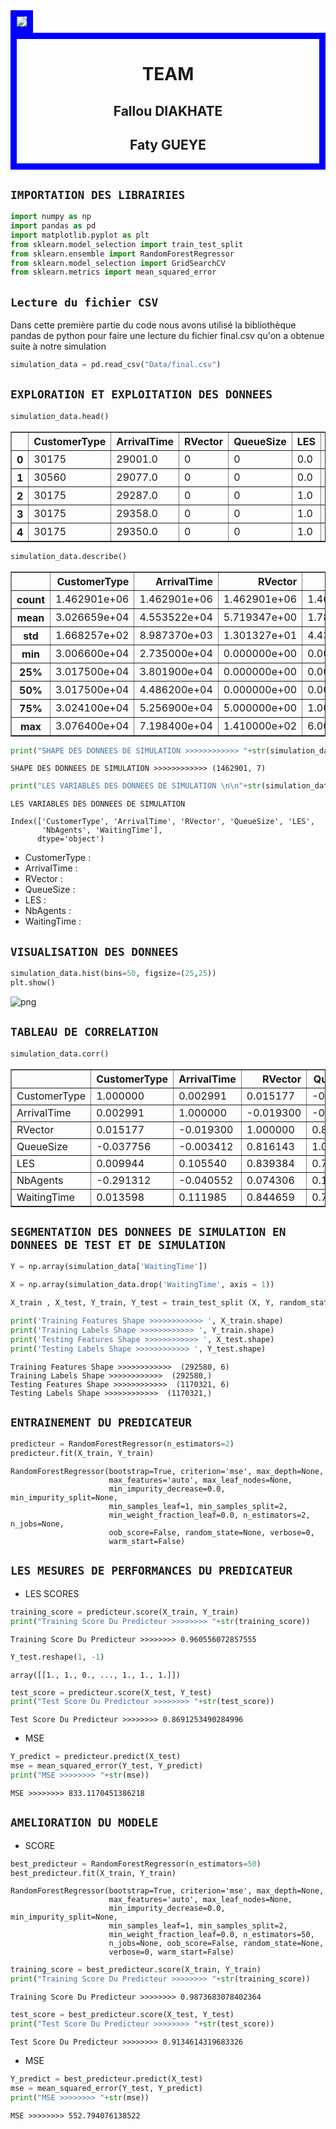 <img style="border:10px solid blue" src="imgs/header.png">

<div style="border:10px solid blue">
<h1><center>TEAM</center></h1>
<h2><center>Fallou DIAKHATE</center></h2>
<h2><center>Faty GUEYE </center></h2>
</div>

 ## `IMPORTATION DES LIBRAIRIES`


```python
import numpy as np
import pandas as pd
import matplotlib.pyplot as plt
from sklearn.model_selection import train_test_split
from sklearn.ensemble import RandomForestRegressor
from sklearn.model_selection import GridSearchCV
from sklearn.metrics import mean_squared_error
```

## `Lecture du fichier CSV`

Dans cette première partie du code nous avons utilisé la bibliothèque pandas de python pour faire une lecture du fichier final.csv qu'on a obtenue suite à notre simulation



```python
simulation_data = pd.read_csv("Data/final.csv")
```

## `EXPLORATION ET EXPLOITATION DES DONNEES`


```python
simulation_data.head()
```




<div>
<style scoped>
    .dataframe tbody tr th:only-of-type {
        vertical-align: middle;
    }

    .dataframe tbody tr th {
        vertical-align: top;
    }

    .dataframe thead th {
        text-align: right;
    }
</style>
<table border="1" class="dataframe">
  <thead>
    <tr style="text-align: right;">
      <th></th>
      <th>CustomerType</th>
      <th>ArrivalTime</th>
      <th>RVector</th>
      <th>QueueSize</th>
      <th>LES</th>
      <th>NbAgents</th>
      <th>WaitingTime</th>
    </tr>
  </thead>
  <tbody>
    <tr>
      <th>0</th>
      <td>30175</td>
      <td>29001.0</td>
      <td>0</td>
      <td>0</td>
      <td>0.0</td>
      <td>78</td>
      <td>1.0</td>
    </tr>
    <tr>
      <th>1</th>
      <td>30560</td>
      <td>29077.0</td>
      <td>0</td>
      <td>0</td>
      <td>0.0</td>
      <td>64</td>
      <td>1.0</td>
    </tr>
    <tr>
      <th>2</th>
      <td>30175</td>
      <td>29287.0</td>
      <td>0</td>
      <td>0</td>
      <td>1.0</td>
      <td>78</td>
      <td>1.0</td>
    </tr>
    <tr>
      <th>3</th>
      <td>30175</td>
      <td>29358.0</td>
      <td>0</td>
      <td>0</td>
      <td>1.0</td>
      <td>78</td>
      <td>1.0</td>
    </tr>
    <tr>
      <th>4</th>
      <td>30175</td>
      <td>29350.0</td>
      <td>0</td>
      <td>0</td>
      <td>1.0</td>
      <td>78</td>
      <td>1.0</td>
    </tr>
  </tbody>
</table>
</div>




```python
simulation_data.describe()
```




<div>
<style scoped>
    .dataframe tbody tr th:only-of-type {
        vertical-align: middle;
    }

    .dataframe tbody tr th {
        vertical-align: top;
    }

    .dataframe thead th {
        text-align: right;
    }
</style>
<table border="1" class="dataframe">
  <thead>
    <tr style="text-align: right;">
      <th></th>
      <th>CustomerType</th>
      <th>ArrivalTime</th>
      <th>RVector</th>
      <th>QueueSize</th>
      <th>LES</th>
      <th>NbAgents</th>
      <th>WaitingTime</th>
    </tr>
  </thead>
  <tbody>
    <tr>
      <th>count</th>
      <td>1.462901e+06</td>
      <td>1.462901e+06</td>
      <td>1.462901e+06</td>
      <td>1.462901e+06</td>
      <td>1.462901e+06</td>
      <td>1.462901e+06</td>
      <td>1.462901e+06</td>
    </tr>
    <tr>
      <th>mean</th>
      <td>3.026659e+04</td>
      <td>4.553522e+04</td>
      <td>5.719347e+00</td>
      <td>1.783729e+00</td>
      <td>3.666904e+01</td>
      <td>7.700996e+01</td>
      <td>3.940482e+01</td>
    </tr>
    <tr>
      <th>std</th>
      <td>1.668257e+02</td>
      <td>8.987370e+03</td>
      <td>1.301327e+01</td>
      <td>4.435977e+00</td>
      <td>7.736276e+01</td>
      <td>2.061980e+01</td>
      <td>7.995670e+01</td>
    </tr>
    <tr>
      <th>min</th>
      <td>3.006600e+04</td>
      <td>2.735000e+04</td>
      <td>0.000000e+00</td>
      <td>0.000000e+00</td>
      <td>0.000000e+00</td>
      <td>1.000000e+00</td>
      <td>0.000000e+00</td>
    </tr>
    <tr>
      <th>25%</th>
      <td>3.017500e+04</td>
      <td>3.801900e+04</td>
      <td>0.000000e+00</td>
      <td>0.000000e+00</td>
      <td>1.000000e+00</td>
      <td>6.400000e+01</td>
      <td>1.000000e+00</td>
    </tr>
    <tr>
      <th>50%</th>
      <td>3.017500e+04</td>
      <td>4.486200e+04</td>
      <td>0.000000e+00</td>
      <td>0.000000e+00</td>
      <td>1.000000e+00</td>
      <td>7.900000e+01</td>
      <td>1.000000e+00</td>
    </tr>
    <tr>
      <th>75%</th>
      <td>3.024100e+04</td>
      <td>5.256900e+04</td>
      <td>5.000000e+00</td>
      <td>1.000000e+00</td>
      <td>3.400000e+01</td>
      <td>9.300000e+01</td>
      <td>4.100000e+01</td>
    </tr>
    <tr>
      <th>max</th>
      <td>3.076400e+04</td>
      <td>7.198400e+04</td>
      <td>1.410000e+02</td>
      <td>6.000000e+01</td>
      <td>1.479000e+03</td>
      <td>1.210000e+02</td>
      <td>1.495000e+03</td>
    </tr>
  </tbody>
</table>
</div>




```python
print("SHAPE DES DONNEES DE SIMULATION >>>>>>>>>>>> "+str(simulation_data.shape))
```

    SHAPE DES DONNEES DE SIMULATION >>>>>>>>>>>> (1462901, 7)



```python
print("LES VARIABLES DES DONNEES DE SIMULATION \n\n"+str(simulation_data.keys()))
```

    LES VARIABLES DES DONNEES DE SIMULATION 
    
    Index(['CustomerType', 'ArrivalTime', 'RVector', 'QueueSize', 'LES',
           'NbAgents', 'WaitingTime'],
          dtype='object')


* CustomerType : 
* ArrivalTime : 
* RVector :
* QueueSize :
* LES :
* NbAgents :
* WaitingTime :

## `VISUALISATION DES DONNEES`


```python
simulation_data.hist(bins=50, figsize=(25,25))
plt.show()
```


![png](output_14_0.png)


## `TABLEAU DE CORRELATION`


```python
simulation_data.corr()
```




<div>
<style scoped>
    .dataframe tbody tr th:only-of-type {
        vertical-align: middle;
    }

    .dataframe tbody tr th {
        vertical-align: top;
    }

    .dataframe thead th {
        text-align: right;
    }
</style>
<table border="1" class="dataframe">
  <thead>
    <tr style="text-align: right;">
      <th></th>
      <th>CustomerType</th>
      <th>ArrivalTime</th>
      <th>RVector</th>
      <th>QueueSize</th>
      <th>LES</th>
      <th>NbAgents</th>
      <th>WaitingTime</th>
    </tr>
  </thead>
  <tbody>
    <tr>
      <td>CustomerType</td>
      <td>1.000000</td>
      <td>0.002991</td>
      <td>0.015177</td>
      <td>-0.037756</td>
      <td>0.009944</td>
      <td>-0.291312</td>
      <td>0.013598</td>
    </tr>
    <tr>
      <td>ArrivalTime</td>
      <td>0.002991</td>
      <td>1.000000</td>
      <td>-0.019300</td>
      <td>-0.003412</td>
      <td>0.105540</td>
      <td>-0.040552</td>
      <td>0.111985</td>
    </tr>
    <tr>
      <td>RVector</td>
      <td>0.015177</td>
      <td>-0.019300</td>
      <td>1.000000</td>
      <td>0.816143</td>
      <td>0.839384</td>
      <td>0.074306</td>
      <td>0.844659</td>
    </tr>
    <tr>
      <td>QueueSize</td>
      <td>-0.037756</td>
      <td>-0.003412</td>
      <td>0.816143</td>
      <td>1.000000</td>
      <td>0.748798</td>
      <td>0.171761</td>
      <td>0.750172</td>
    </tr>
    <tr>
      <td>LES</td>
      <td>0.009944</td>
      <td>0.105540</td>
      <td>0.839384</td>
      <td>0.748798</td>
      <td>1.000000</td>
      <td>0.020913</td>
      <td>0.915783</td>
    </tr>
    <tr>
      <td>NbAgents</td>
      <td>-0.291312</td>
      <td>-0.040552</td>
      <td>0.074306</td>
      <td>0.171761</td>
      <td>0.020913</td>
      <td>1.000000</td>
      <td>0.013360</td>
    </tr>
    <tr>
      <td>WaitingTime</td>
      <td>0.013598</td>
      <td>0.111985</td>
      <td>0.844659</td>
      <td>0.750172</td>
      <td>0.915783</td>
      <td>0.013360</td>
      <td>1.000000</td>
    </tr>
  </tbody>
</table>
</div>



## `SEGMENTATION DES DONNEES DE SIMULATION EN DONNEES DE TEST ET DE SIMULATION`


```python
Y = np.array(simulation_data['WaitingTime'])
```


```python
X = np.array(simulation_data.drop('WaitingTime', axis = 1))
```


```python
X_train , X_test, Y_train, Y_test = train_test_split (X, Y, random_state =0 ,train_size =0.2)
```


```python
print('Training Features Shape >>>>>>>>>>>> ', X_train.shape)
print('Training Labels Shape >>>>>>>>>>>> ', Y_train.shape)
print('Testing Features Shape >>>>>>>>>>>> ', X_test.shape)
print('Testing Labels Shape >>>>>>>>>>>> ', Y_test.shape)
```

    Training Features Shape >>>>>>>>>>>>  (292580, 6)
    Training Labels Shape >>>>>>>>>>>>  (292580,)
    Testing Features Shape >>>>>>>>>>>>  (1170321, 6)
    Testing Labels Shape >>>>>>>>>>>>  (1170321,)


## `ENTRAINEMENT DU PREDICATEUR`


```python
predicteur = RandomForestRegressor(n_estimators=2)
predicteur.fit(X_train, Y_train)
```




    RandomForestRegressor(bootstrap=True, criterion='mse', max_depth=None,
                          max_features='auto', max_leaf_nodes=None,
                          min_impurity_decrease=0.0, min_impurity_split=None,
                          min_samples_leaf=1, min_samples_split=2,
                          min_weight_fraction_leaf=0.0, n_estimators=2, n_jobs=None,
                          oob_score=False, random_state=None, verbose=0,
                          warm_start=False)



## `LES MESURES DE PERFORMANCES DU PREDICATEUR`

* LES SCORES


```python
training_score = predicteur.score(X_train, Y_train)
print("Training Score Du Predicteur >>>>>>>> "+str(training_score))
```

    Training Score Du Predicteur >>>>>>>> 0.960556072857555



```python
Y_test.reshape(1, -1)
```




    array([[1., 1., 0., ..., 1., 1., 1.]])




```python
test_score = predicteur.score(X_test, Y_test)
print("Test Score Du Predicteur >>>>>>>> "+str(test_score))
```

    Test Score Du Predicteur >>>>>>>> 0.8691253490284996


* MSE


```python
Y_predict = predicteur.predict(X_test)
mse = mean_squared_error(Y_test, Y_predict)
print("MSE >>>>>>>> "+str(mse))
```

    MSE >>>>>>>> 833.1170451386218


## `AMELIORATION DU MODELE`

* SCORE


```python
best_predicteur = RandomForestRegressor(n_estimators=50)
best_predicteur.fit(X_train, Y_train)
```




    RandomForestRegressor(bootstrap=True, criterion='mse', max_depth=None,
                          max_features='auto', max_leaf_nodes=None,
                          min_impurity_decrease=0.0, min_impurity_split=None,
                          min_samples_leaf=1, min_samples_split=2,
                          min_weight_fraction_leaf=0.0, n_estimators=50,
                          n_jobs=None, oob_score=False, random_state=None,
                          verbose=0, warm_start=False)




```python
training_score = best_predicteur.score(X_train, Y_train)
print("Training Score Du Predicteur >>>>>>>> "+str(training_score))
```

    Training Score Du Predicteur >>>>>>>> 0.9873683078402364



```python
test_score = best_predicteur.score(X_test, Y_test)
print("Test Score Du Predicteur >>>>>>>> "+str(test_score))
```

    Test Score Du Predicteur >>>>>>>> 0.9134614319683326


* MSE


```python
Y_predict = best_predicteur.predict(X_test)
mse = mean_squared_error(Y_test, Y_predict)
print("MSE >>>>>>>> "+str(mse))
```

    MSE >>>>>>>> 552.794076138522



```python

```
